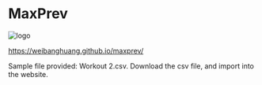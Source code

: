 # MaxPrev
![logo](https://github.com/weibanghuang/maxprev/assets/77127321/acca1c75-e925-4958-8eee-58c17228a3f3)

https://weibanghuang.github.io/maxprev/

Sample file provided: Workout 2.csv. 
Download the csv file, and import into the website. 
